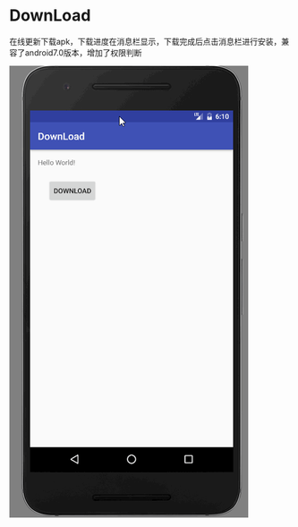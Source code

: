 # DownLoad
在线更新下载apk，下载进度在消息栏显示，下载完成后点击消息栏进行安装，兼容了android7.0版本，增加了权限判断

![image](https://github.com/allenwithcj/DownLoad/blob/master/raw/image/001.gif)
